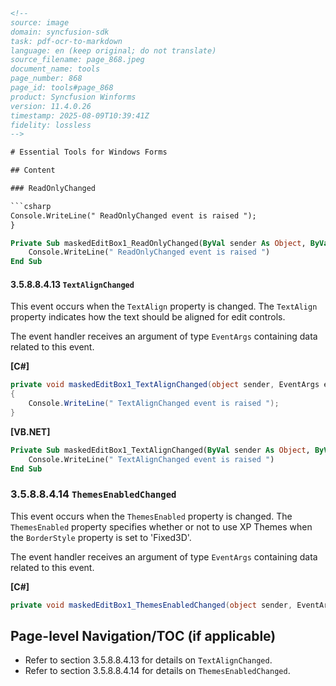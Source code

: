 ```html
<!-- 
source: image
domain: syncfusion-sdk
task: pdf-ocr-to-markdown
language: en (keep original; do not translate)
source_filename: page_868.jpeg
document_name: tools
page_number: 868
page_id: tools#page_868
product: Syncfusion Winforms
version: 11.4.0.26
timestamp: 2025-08-09T10:39:41Z
fidelity: lossless
-->

# Essential Tools for Windows Forms

## Content

### ReadOnlyChanged

```csharp
Console.WriteLine(" ReadOnlyChanged event is raised ");
}
```

```vb
Private Sub maskedEditBox1_ReadOnlyChanged(ByVal sender As Object, ByVal e As EventArgs)
    Console.WriteLine(" ReadOnlyChanged event is raised ")
End Sub
```

#### 3.5.8.8.4.13 `TextAlignChanged`

This event occurs when the `TextAlign` property is changed. The `TextAlign` property indicates how the text should be aligned for edit controls.

The event handler receives an argument of type `EventArgs` containing data related to this event.

**[C#]**

```csharp
private void maskedEditBox1_TextAlignChanged(object sender, EventArgs e)
{
    Console.WriteLine(" TextAlignChanged event is raised ");
}
```

**[VB.NET]**

```vb
Private Sub maskedEditBox1_TextAlignChanged(ByVal sender As Object, ByVal e As EventArgs)
    Console.WriteLine(" TextAlignChanged event is raised ")
End Sub
```

### 3.5.8.8.4.14 `ThemesEnabledChanged`

This event occurs when the `ThemesEnabled` property is changed. The `ThemesEnabled` property specifies whether or not to use XP Themes when the `BorderStyle` property is set to 'Fixed3D'.

The event handler receives an argument of type `EventArgs` containing data related to this event.

**[C#]**

```csharp
private void maskedEditBox1_ThemesEnabledChanged(object sender, EventArgs e)
```

## Page-level Navigation/TOC (if applicable)
- Refer to section 3.5.8.8.4.13 for details on `TextAlignChanged`.
- Refer to section 3.5.8.8.4.14 for details on `ThemesEnabledChanged`.

<!-- tags: [syncfusion, winforms, essential tools] keywords: [readOnlyChanged, textAlignChanged, themesEnabledChanged, event handler, text align, themes, fixed3d, control events] -->
```